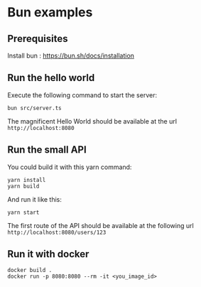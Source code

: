 # Bun examples

## Prerequisites

Install bun : https://bun.sh/docs/installation

## Run the hello world

Execute the following command to start the server:
```
bun src/server.ts
```
The magnificent Hello World should be available at the url `http://localhost:8080`


## Run the small API

You could build it with this yarn command:

```
yarn install
yarn build
```

And run it like this:
```
yarn start
```
The first route of the API should be available at the following url `http://localhost:8080/users/123`

## Run it with docker
```
docker build .
docker run -p 8080:8080 --rm -it <you_image_id>
```
